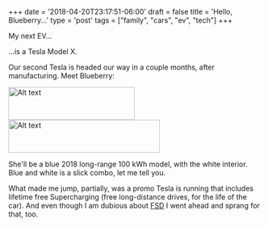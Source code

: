 +++
date = '2018-04-20T23:17:51-06:00'
draft = false
title = 'Hello, Blueberry...'
type = 'post'
tags = ["family", "cars", "ev", "tech"]
+++


My next EV…<br />

...is a <a img="https://www.tesla.com/modelx">Tesla Model X</a>. <br />

Our second Tesla is headed our way in a couple months, after manufacturing. Meet Blueberry:

<div class="image-row">
  <img src="https://julianwest.me/Blog/posts/images/model-x-order.jpeg" alt="Alt text" width="250" height="65"><br />
  <img src="https://julianwest.me/Blog/posts/images/two-teslas.jpeg" alt="Alt text" width="300" height="65">
</div>

She'll be a blue 2018 long-range 100 kWh model, with the white interior.  Blue and white is a slick combo, let me tell you.<br />

What made me jump, partially, was a promo Tesla is running that includes lifetime free Supercharging (free long-distance drives, for the life of the car).  And even though I am dubious about <a href="https://www.tesla.com/support/autopilot">FSD</a> I went ahead and sprang for that, too. <br />
